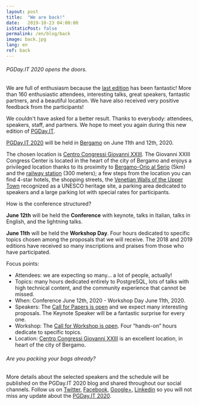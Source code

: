 ```yaml
---
layout: post
title:  "We are back!"
date:   2019-10-23 04:00:00
isStaticPost: false
permalink: /en/blog/back
image: back.jpg
lang: en
ref: back
---
```


<h6>PGDay.IT 2020 opens the doors.</h6>

We are full of enthusiasm because the [last edition](https://2020.pgday.it/en/) has been fantastic!
More than 160 enthusiastic attendees, interesting talks, great speakers, fantastic partners, and a beautiful location. We have also received very positive feedback from the participants!

We couldn't have asked for a better result.
Thanks to everybody: attendees, speakers, staff, and partners. We hope to meet you again during this new edition of [PGDay.IT](https://2020.pgday.it/en/).

[PGDay.IT 2020](https://2020.pgday.it/en/) will be held in [Bergamo](https://www.visitbergamo.net/it/news/notizia/161/) on June 11th and 12th, 2020.

The chosen location is [Centro Congressi Giovanni XXIII](https://www.centrocongressibergamo.com/). The Giovanni XXIII Congress Center is located in the heart of the city of Bergamo and enjoys a privileged location thanks to its proximity to [Bergamo-Orio al Serio](https://www.milanbergamoairport.it/en/) (5km) and the [railway station](https://www.thetrainline.com/en/stations/bergamo) (300 meters); a few steps from the location you can find 4-star hotels, the shopping streets, the [Venetian Walls of the Upper Town](https://www.visitbergamo.net/en/object-details/2979-mura-veneziane/) recognized as a UNESCO heritage site, a parking area dedicated to speakers and a large parking lot with special rates for participants.

How is the conference structured?

**June 12th** will be held the **Conference** with keynote, talks in Italian, talks in English, and the lightning talks.

**June 11th** will be held the **Workshop Day**. Four hours dedicated to specific topics chosen among the proposals that we will receive. The 2018 and 2019 editions have received so many inscriptions and praises from those who have participated.

Focus points:
* Attendees: we are expecting so many… a lot of people, actually!
* Topics: many hours dedicated entirely to PostgreSQL, lots of talks with high technical content, and the community experience that cannot be missed.
* When: Conference June 12th, 2020 - Workshop Day June 11th, 2020.
* Speakers: The [Call for Papers is open](https://docs.google.com/forms/d/e/1FAIpQLSfruHdXMvxIuEuH0glSf1S-vUGEQt68v9Y-xBp0nxXnvEXPjA/viewform) and we expect many interesting proposals. The Keynote Speaker will be a fantastic surprise for every one.
* Workshop: The [Call for Workshop is open](https://docs.google.com/forms/d/e/1FAIpQLScMatdoox9cu_Ir3a9LWlDau46zIO53FlM5rNM-O7UOmiBuNg/viewform). Four “hands-on” hours dedicate to specific topics.
* Location: [Centro Congressi Giovanni XXIII](https://www.centrocongressibergamo.com/) is an excellent location, in heart of the city of Bergamo.

<h6>Are you packing your bags already?</h6>

More details about the selected speakers and the schedule will be published on the PGDay.IT 2020 blog and shared throughout our social channels.
Follow us on [Twitter](https://twitter.com/PGDayIT), [Facebook](https://www.facebook.com/ITPUG/), [Google+](https://plus.google.com/114060631874544975126), [Linkedin](https://www.linkedin.com/company/itpug) so you will not miss any update about the [PGDay.IT 2020](https://2020.pgday.it/en/).
